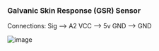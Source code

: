 ### Galvanic Skin Response (GSR) Sensor

Connections: Sig --> A2
             VCC --> 5v
             GND --> GND

![image](https://github.com/linalab/sensors_library/assets/11995030/58c2ca3d-bb4a-4d3b-97a2-9bbf805fc3d0)
